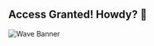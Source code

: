 ## Access Granted! Howdy? 🚀
![Wave Banner](https://capsule-render.vercel.app/api?type=waving&color=0:FF5733,100:1E90FF&text=👨‍💻%20Hello,%20I'm%20Sheenu!&height=230&section=header)



<!--
**sheenu-github11/sheenu-github11** is a ✨ _special_ ✨ repository because its `README.md` (this file) appears on your GitHub profile.

Here are some ideas to get you started:

- 🔭 I’m currently working on ...
- 🌱 I’m currently learning ...
- 👯 I’m looking to collaborate on ...
- 🤔 I’m looking for help with ...
- 💬 Ask me about ...
- 📫 How to reach me: ...
- 😄 Pronouns: ...
- ⚡ Fun fact: ...
-->
